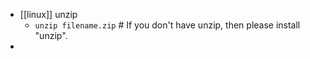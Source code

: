 - [[linux]] unzip
  * `unzip filename.zip` # If you don't have unzip, then please install "unzip".
-